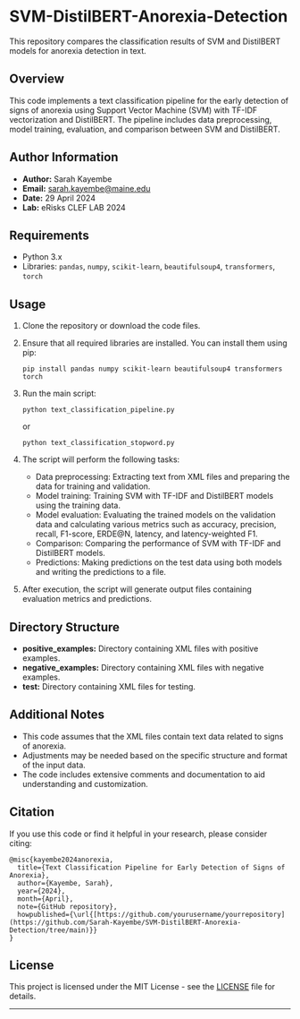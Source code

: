 # SVM-DistilBERT-Anorexia-Detection
This repository compares the classification results of SVM and DistilBERT models for anorexia detection in text.

## Overview

This code implements a text classification pipeline for the early detection of signs of anorexia using Support Vector Machine (SVM) with TF-IDF vectorization and DistilBERT. The pipeline includes data preprocessing, model training, evaluation, and comparison between SVM and DistilBERT.

## Author Information

- **Author:** Sarah Kayembe
- **Email:** sarah.kayembe@maine.edu
- **Date:** 29 April 2024
- **Lab:** eRisks CLEF LAB 2024

## Requirements

- Python 3.x
- Libraries: `pandas`, `numpy`, `scikit-learn`, `beautifulsoup4`, `transformers`, `torch`

## Usage

1. Clone the repository or download the code files.

2. Ensure that all required libraries are installed. You can install them using pip:

   ```
   pip install pandas numpy scikit-learn beautifulsoup4 transformers torch
   ```

3. Run the main script:

   ```
   python text_classification_pipeline.py
   ```
   or
   ```
   python text_classification_stopword.py
   ```

5. The script will perform the following tasks:

   - Data preprocessing: Extracting text from XML files and preparing the data for training and validation.
   - Model training: Training SVM with TF-IDF and DistilBERT models using the training data.
   - Model evaluation: Evaluating the trained models on the validation data and calculating various metrics such as accuracy, precision, recall, F1-score, ERDE@N, latency, and latency-weighted F1.
   - Comparison: Comparing the performance of SVM with TF-IDF and DistilBERT models.
   - Predictions: Making predictions on the test data using both models and writing the predictions to a file.

6. After execution, the script will generate output files containing evaluation metrics and predictions.

## Directory Structure

- **positive_examples:** Directory containing XML files with positive examples.
- **negative_examples:** Directory containing XML files with negative examples.
- **test:** Directory containing XML files for testing.

## Additional Notes

- This code assumes that the XML files contain text data related to signs of anorexia.
- Adjustments may be needed based on the specific structure and format of the input data.
- The code includes extensive comments and documentation to aid understanding and customization.

## Citation

If you use this code or find it helpful in your research, please consider citing:

```
@misc{kayembe2024anorexia,
  title={Text Classification Pipeline for Early Detection of Signs of Anorexia},
  author={Kayembe, Sarah},
  year={2024},
  month={April},
  note={GitHub repository},
  howpublished={\url{[https://github.com/yourusername/yourrepository](https://github.com/Sarah-Kayembe/SVM-DistilBERT-Anorexia-Detection/tree/main)}}
}
```

## License

This project is licensed under the MIT License - see the [LICENSE](LICENSE) file for details.

---

